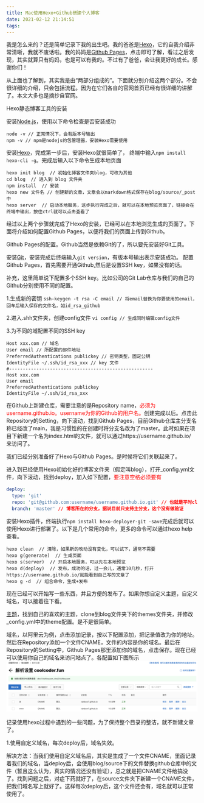 ```yaml
---
title: Mac使用Hexo+Github搭建个人博客
date: 2021-02-12 21:14:51
tags:
---
```

我是怎么来的？还是简单记录下我的出生吧。我的爸爸是[Hexo](https://hexo.io/zh-cn/)，它的自我介绍非常清晰，我就不废话啦。我的妈妈是[Github Pages](https://pages.github.com/)，点击即可了解，看过之后发现，其实就算只有妈妈，也是可以有我的。不过有了爸爸，会让我更好的成长。感谢你们！
<!-- more -->
从上面也了解到，其实我是由“两部分组成的”。下面就分别介绍这两个部分。不会很详细的介绍，只会包括流程。因为在它们各自的官网首页已经有很详细的讲解了。本文大多也是摘抄自官网。
    
Hexo静态博客工具的安装

安装[Node.js](https://nodejs.org/zh-cn/)，使用以下命令检查是否安装成功

```
node -v // 正常情况下，会有版本号输出
npm -v // npm是nodejs的包管理器，安装Hexo需要使用
```
安装[Hexo](https://hexo.io/zh-cn/)，完成第一步后，安装Hexo就很简单了， 终端中输入`npm install hexo-cli -g`。完成后输入以下命令生成本地页面

```
hexo init blog  // 初始化博客文件夹blog，可改为其他
cd blog  // 进入到 blog 文件夹
npm install  // 安装
hexo new 文件名 // 创建新的文章，文章会以markdown格式保存在blog/source/_post中
hexo server  // 启动本地服务，这步执行完成之后，就可以在本地预览页面了，链接会在终端中输出，按住ctrl就可以点击查看了
```
    
经过以上两个步骤就完成了Hexo的安装，已经可以在本地浏览生成的页面了。下面将介绍如何配置Github Pages，以便将我们的页面上传到Github。

Github Pages的配置。Github当然是依赖Git的了，所以要先安装好Git工具。

安装[Git](https://git-scm.com/)，安装完成后终端输入`git version`，有版本号输出表示安装成功。
配置Github Pages，首先需要开通Github,然后是设置SSH key，如果没有的话。

补充，这里简单说下配置多个SSH key。比如公司的Git Lab仓库与我们的自己的Github分别使用不同的配置。
  
   1.生成新的密钥  `ssh-keygen -t rsa -C email // 将email替换为你要使用的email，回车后输入保存的文件名，如id_rsa_github`
  
   2.进入.shh文件夹，创建config文件  `vi config // 生成同时编辑config文件`
   
   3.为不同的域配置不同的SSH key
       
```
Host xxx.com // 域名
User email // 所配置的邮件地址
PreferredAuthentications publickey // 密钥类型，固定公钥
IdentityFile ~/.ssh/id_rsa_xxx // key 文件
#-----------------------------------------------------
Host xxx.com
User email
PreferredAuthentications publickey
IdentityFile ~/.ssh/id_rsa_xxx
```

在Github上新建仓库，需要注意的是Repository name，<font color=#ff0000>必须为username.github.io。username为你的Github的用户名。</font>创建完成以后。点击此Repository的Setting，向下滚动，找到Github Pages，目前Github仓库主分支名称已经改了main，我是习惯性的在创建时将分支名改为了master。此时如果在项目下新建一个名为index.html的文件，就可以通过https://username.github.io/ 来访问了。

我们已经分别准备好了Hexo与Github Pages。是时候将它们关联起来了。

进入到已经使用Hexo初始化好的博客文件夹（假定叫blog），打开_config.yml文件，向下滚动，找到deploy，加入如下配置，<font color=#ff0000>要注意空格必须要有</font>

```yml
deploy:
  type: 'git'
  repo: 'git@github.com:username/username.github.io.git' // 也就是平时clone仓库时的地址
  branch: 'master' // 博客所在的分支，据说目前只支持主分支，这个没有做验证
```
安装Hexo插件，终端执行`npm install hexo-deployer-git -save`完成后就可以使用Hexo进行部署了。以下是几个常用的命令，更多的命令可以通过hexo help查看。

```
hexo clean  // 清除，如果新的改动没有变化，可以试下，通常不需要
hexo g(generate)  // 生成页面
hexo s(server)  // 开启本地服务，可以先在本地预览
hexo d(deploy)  // 发布，成功的话，过一会儿，通常10几秒，打开https://username.github.io/就能看到自己写的文章了
hexo g -d  // 组合命令，生成+发布
```

现在已经可以开始写一些东西，并且方便的发布了。如果你想自定义主题，自定义域名，可以接着往下看。

[主题](https://hexo.io/themes/)，找到自己的喜欢的主题，clone到blog文件夹下的themes文件夹，并修改_config.yml中的theme配置。是不是很简单。

域名，以阿里云为例，点击添加记录，按以下配置添加，把记录值改为你的地址。然后在Repository添加一个文件CNAME，文件的内容是你的域名。最后在Repository的Setting中，Github Pages那里添加你的域名，点击保存。现在已经可以使用你自己的域名来访问站点了。各配置如下图所示
![](/assets/blogImage/ali_domain_setting.png)


记录使用hexo过程中遇到的一些问题，为了保持整个目录的整洁，就不新建文章了。

1.使用自定义域名，每次deploy后，域名失效。

解决方法：当我们使用自定义域名后，其实是生成了一个文件CNAME，里面记录着我们的域名，当deploy后，会使用blog/source下的文件替换github仓库中的文件（暂且这么认为，真实的情况还没有验证），总之就是把CNAME文件给搞没了。找到问题之后，对症下药就好了，在source文件夹下新建一个CNAME文件，把我们域名写上就好了。这样每次deploy后，这个文件还会有，域名就可以正常使用了。